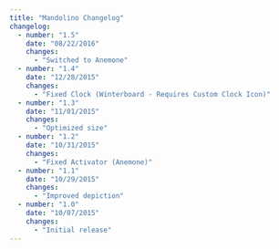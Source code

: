 ```yaml
---
title: "Mandolino Changelog"
changelog:
  - number: "1.5"
    date: "08/22/2016"
    changes:
      - "Switched to Anemone"
  - number: "1.4"
    date: "12/28/2015"
    changes:
      - "Fixed Clock (Winterboard - Requires Custom Clock Icon)"
  - number: "1.3"
    date: "11/01/2015"
    changes:
      - "Optimized size"
  - number: "1.2"
    date: "10/31/2015"
    changes:
      - "Fixed Activator (Anemone)"
  - number: "1.1"
    date: "10/29/2015"
    changes:
      - "Improved depiction"
  - number: "1.0"
    date: "10/07/2015"
    changes:
      - "Initial release"
---
```

